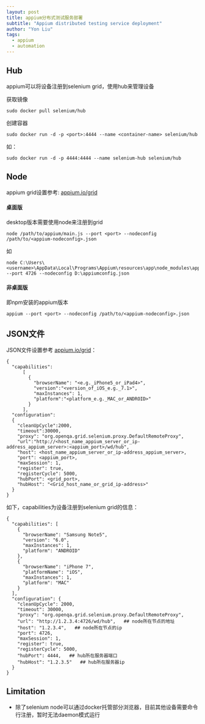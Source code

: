 ```yaml
---
layout: post
title: appium分布式测试服务部署
subtitle: "Appium distributed testing service deployment"
author: "Yon Liu"
tags:
  - appium
  - automation
---
```


## Hub
appium可以将设备注册到selenium grid，使用hub来管理设备

获取镜像
```shell
sudo docker pull selenium/hub
```
创建容器
```shell
sudo docker run -d -p <port>:4444 --name <container-name> selenium/hub
```
如：
```shell
sudo docker run -d -p 4444:4444 --name selenium-hub selenium/hub
```

## Node    
appium grid设置参考: [appium.io/grid](http://appium.io/docs/cn/advanced-concepts/grid/)

#### 桌面版
desktop版本需要使用node来注册到grid
```shell
node /path/to/appium/main.js --port <port> --nodeconfig /path/to/<appium-nodeconfig>.json
```
如
```shell
node C:\Users\<username>\AppData\Local\Programs\Appium\resources\app\node_modules\appium\build\lib\main.js --port 4726 --nodeconfig D:\appiumconfig.json
```

#### 非桌面版
即npm安装的appium版本
```shell
appium --port <port> --nodeconfig /path/to/<appium-nodeconfig>.json
```

## JSON文件
JSON文件设置参考 [appium.io/grid](http://appium.io/docs/cn/advanced-concepts/grid/)：
```
{
  "capabilities":
      [
        {
          "browserName": "<e.g._iPhone5_or_iPad4>",
          "version":"<version_of_iOS_e.g._7.1>",
          "maxInstances": 1,
          "platform":"<platform_e.g._MAC_or_ANDROID>"
        }
      ],
  "configuration":
  {
    "cleanUpCycle":2000,
    "timeout":30000,
    "proxy": "org.openqa.grid.selenium.proxy.DefaultRemoteProxy",
    "url":"http://<host_name_appium_server_or_ip-address_appium_server>:<appium_port>/wd/hub",
    "host": <host_name_appium_server_or_ip-address_appium_server>,
    "port": <appium_port>,
    "maxSession": 1,
    "register": true,
    "registerCycle": 5000,
    "hubPort": <grid_port>,
    "hubHost": "<Grid_host_name_or_grid_ip-address>"
  }
}
```
如下，capabilities为设备注册到selenium grid的信息：
```
{
  "capabilities": [
    {
      "browserName": "Samsung Note5",
      "version": "6.0",
      "maxInstances": 1,
      "platform": "ANDROID"
    },
    {
      "browserName": "iPhone 7",
      "platformName": "iOS",
      "maxInstances": 1,
      "platform": "MAC"
    }
  ],
  "configuration": {
    "cleanUpCycle": 2000,
    "timeout": 30000,
    "proxy": "org.openqa.grid.selenium.proxy.DefaultRemoteProxy",
    "url": "http://1.2.3.4:4726/wd/hub",   ## node所在节点的地址
    "host": "1.2.3.4",   ## node所在节点的ip
    "port": 4726,
    "maxSession": 1,
    "register": true,
    "registerCycle": 5000,
    "hubPort": 4444,   ## hub所在服务器端口
    "hubHost": "1.2.3.5"   ## hub所在服务器ip
  }
}
```

## Limitation
- 除了selenium node可以通过docker托管部分浏览器，目前其他设备需要命令行注册，暂时无法daemon模式运行